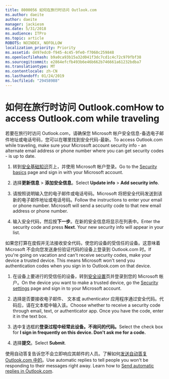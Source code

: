 ```yaml
---
title: 8000056 如何在旅行时访问 Outlook.com
ms.author: daeite
author: daeite
manager: jackiesm
ms.date: 5/31/2018
ms.audience: ITPro
ms.topic: article
ROBOTS: NOINDEX, NOFOLLOW
localization_priority: Priority
ms.assetid: d497edc0-f945-4c45-9fe0-f7060c259848
ms.openlocfilehash: b9a0ca93b15a32d041f3dc7cd1c4c72c979fbf38
ms.sourcegitcommit: e2864efcfb493b6e46b662b746661a61232bdba7
ms.translationtype: MT
ms.contentlocale: zh-CN
ms.lasthandoff: 01/24/2019
ms.locfileid: "29458988"
---
```

# <a name="how-to-access-outlookcom-while-traveling"></a><span data-ttu-id="3739a-102">如何在旅行时访问 Outlook.com</span><span class="sxs-lookup"><span data-stu-id="3739a-102">How to access Outlook.com while traveling</span></span>

<span data-ttu-id="3739a-103">若要在旅行时访问 Outlook.com，请确保您 Microsoft 帐户安全信息-备选电子邮件地址或电话号码，您可以在哪里找到安全代码-最新。</span><span class="sxs-lookup"><span data-stu-id="3739a-103">To access Outlook.com while traveling, make sure your Microsoft account security info - an alternate email address or phone number where you can get security codes - is up to date.</span></span>
  
1. <span data-ttu-id="3739a-104">转到[安全基础知识](https://go.microsoft.com/fwlink/p/?linkid=842325)页上，并使用 Microsoft 帐户登录。</span><span class="sxs-lookup"><span data-stu-id="3739a-104">Go to the [Security basics](https://go.microsoft.com/fwlink/p/?linkid=842325) page and sign in with your Microsoft account.</span></span> 
    
2. <span data-ttu-id="3739a-105">选择**更新信息** \> **添加安全信息**。</span><span class="sxs-lookup"><span data-stu-id="3739a-105">Select **Update info** \> **Add security info**.</span></span> 
    
3. <span data-ttu-id="3739a-p101">请按照说明输入您的电子邮件或电话号码。Microsoft 将把安全代码发送到该新的电子邮件地址或电话号码。</span><span class="sxs-lookup"><span data-stu-id="3739a-p101">Follow the instructions to enter your email or phone number. Microsoft will send a security code to that new email address or phone number.</span></span>
    
4. <span data-ttu-id="3739a-p102">输入安全代码，然后按**下一步**。在新的安全信息将显示在列表中。</span><span class="sxs-lookup"><span data-stu-id="3739a-p102">Enter the security code and press **Next**. Your new security info will appear in your list.</span></span> 
    
<span data-ttu-id="3739a-p103">如果您打算在度假并无法接收安全代码，使您的设备的受信任的设备。这意味着 Microsoft 不会向您发送身份验证代码的设备上登录到 Outlook.com 时。</span><span class="sxs-lookup"><span data-stu-id="3739a-p103">If you're going on vacation and can't receive security codes, make your device a trusted device. This means Microsoft won't send you authentication codes when you sign in to Outlook.com on that device.</span></span>
  
1. <span data-ttu-id="3739a-112">在设备上要进行的受信任的设备，转到[安全设置](https://go.microsoft.com/fwlink/p/?linkid=2002000&amp;clcid=0x409)页并登录到您的 Microsoft 帐户。</span><span class="sxs-lookup"><span data-stu-id="3739a-112">On the device you want to make a trusted device, go the [Security settings](https://go.microsoft.com/fwlink/p/?linkid=2002000&amp;clcid=0x409) page and sign in to your Microsoft account.</span></span> 
    
2. <span data-ttu-id="3739a-p104">选择是否要接收电子邮件、 文本或 authenticator 应用程序通过安全代码。代码后，请在文本框中输入该。</span><span class="sxs-lookup"><span data-stu-id="3739a-p104">Choose whether to receive a security code through email, text, or authenticator app. Once you have the code, enter it in the text box.</span></span>
    
3. <span data-ttu-id="3739a-115">选中复选框的**登录过程中经常此设备。不询问的代码。**</span><span class="sxs-lookup"><span data-stu-id="3739a-115">Select the check box for **I sign in frequently on this device. Don't ask me for a code.**</span></span>
    
4. <span data-ttu-id="3739a-116">选择**提交**。</span><span class="sxs-lookup"><span data-stu-id="3739a-116">Select **Submit**.</span></span> 
    
<span data-ttu-id="3739a-p105">使用自动答复告诉您不会立即响应其邮件的人员。了解如何[发送自动答复 Outlook.com 中的](https://go.microsoft.com/fwlink/p/?linkid=2002100&amp;clcid=0x409)。</span><span class="sxs-lookup"><span data-stu-id="3739a-p105">Use automatic replies to tell people you won't be responding to their messages right away. Learn how to [Send automatic replies in Outlook.com](https://go.microsoft.com/fwlink/p/?linkid=2002100&amp;clcid=0x409).</span></span>
  


